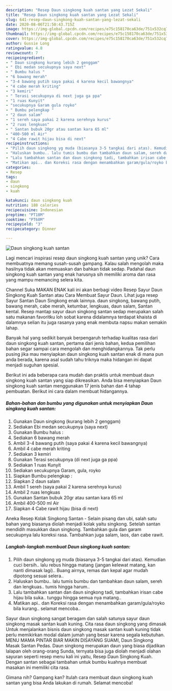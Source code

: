 ```yaml
---
description: "Resep Daun singkong kuah santan yang Lezat Sekali"
title: "Resep Daun singkong kuah santan yang Lezat Sekali"
slug: 641-resep-daun-singkong-kuah-santan-yang-lezat-sekali
date: 2020-08-06T21:50:43.715Z
image: https://img-global.cpcdn.com/recipes/e75c158170ca63de/751x532cq70/daun-singkong-kuah-santan-foto-resep-utama.jpg
thumbnail: https://img-global.cpcdn.com/recipes/e75c158170ca63de/751x532cq70/daun-singkong-kuah-santan-foto-resep-utama.jpg
cover: https://img-global.cpcdn.com/recipes/e75c158170ca63de/751x532cq70/daun-singkong-kuah-santan-foto-resep-utama.jpg
author: Gussie Long
ratingvalue: 4.8
reviewcount: 7
recipeingredient:
- " Daun singkong kurang lebih 2 genggam"
- " Ebi medan secukupnya saya next"
- " Bumbu halus "
- "6 bawang merah"
- "3-4 bawang putih saya pakai 4 karena kecil bawangnya"
- "4 cabe merah kriting"
- "3 kemiri"
- " Terasi secukupnya di next juga ga ppa"
- "1 ruas Kunyit"
- "secukupnya Garam gula royko"
- " Bumbu pelengkap "
- "2 daun salam"
- "1 sereh saya pakai 2 karena serehnya kurus"
- "2 ruas lengkuas"
- " Santan bubuk 20gr atau santan kara 65 ml"
- "400-500 ml Air"
- "4 Cabe rawit hijau bisa di next"
recipeinstructions:
- "Pilih daun singkong yg muda (biasanya 3-5 tangkai dari atas). Kemudian cuci bersih.. lalu rebus hingga matang (jangan kelewat matang, kan nanti dimasak lagi).. Buang airnya, remas dan kepal agar mudah dipotong sesuai selera.."
- "Haluskan bumbu.. lalu tumis bumbu dan tambahkan daun salam, sereh dan lengkuas.. tumis hingga harum.."
- "Lalu tambahkan santan dan daun singkong tadi, tambahkan irisan cabe hijau bila suka.. tunggu hingga semua nya matang.."
- "Matikan api.. dan Koreksi rasa dengan menambahkan garam/gula/royko bila kurang.. selamat mencoba.."
categories:
- Resep
tags:
- daun
- singkong
- kuah

katakunci: daun singkong kuah 
nutrition: 188 calories
recipecuisine: Indonesian
preptime: "PT18M"
cooktime: "PT60M"
recipeyield: "3"
recipecategory: Dinner

---
```



![Daun singkong kuah santan](https://img-global.cpcdn.com/recipes/e75c158170ca63de/751x532cq70/daun-singkong-kuah-santan-foto-resep-utama.jpg)

Lagi mencari inspirasi resep daun singkong kuah santan yang unik? Cara membuatnya memang susah-susah gampang. Kalau salah mengolah maka hasilnya tidak akan memuaskan dan bahkan tidak sedap. Padahal daun singkong kuah santan yang enak harusnya sih memiliki aroma dan rasa yang mampu memancing selera kita.

Channel Suka MAKAN ENAK kali ini akan berbagi video Resep Sayur Daun Singkong Kuah Santan atau Cara Membuat Sayur Daun. Lihat juga resep Sayur Santan Daun Singkong enak lainnya. daun singkong, bawang putih, bawang merah, cabe merah, ketumbar, lengkuas, daun salam, Santan kental. Resep mantap sayur daun singkong santan sedap merupakan salah satu makanan favoritku loh sobat karena didalamnya terdapat khaista di dalamnya selian itu juga rasanya yang enak membuta napsu makan semakin lahap.

Banyak hal yang sedikit banyak berpengaruh terhadap kualitas rasa dari daun singkong kuah santan, pertama dari jenis bahan, kedua pemilihan bahan segar sampai cara mengolah dan menghidangkannya. Tak perlu pusing jika mau menyiapkan daun singkong kuah santan enak di mana pun anda berada, karena asal sudah tahu triknya maka hidangan ini dapat menjadi suguhan spesial.


Berikut ini ada beberapa cara mudah dan praktis untuk membuat daun singkong kuah santan yang siap dikreasikan. Anda bisa menyiapkan Daun singkong kuah santan menggunakan 17 jenis bahan dan 4 tahap pembuatan. Berikut ini cara dalam membuat hidangannya.

<!--inarticleads1-->

##### Bahan-bahan dan bumbu yang digunakan untuk menyiapkan Daun singkong kuah santan:

1. Gunakan  Daun singkong (kurang lebih 2 genggam)
1. Sediakan  Ebi medan secukupnya (saya next)
1. Gunakan  Bumbu halus :
1. Sediakan 6 bawang merah
1. Ambil 3-4 bawang putih (saya pakai 4 karena kecil bawangnya)
1. Ambil 4 cabe merah kriting
1. Sediakan 3 kemiri
1. Gunakan  Terasi secukupnya (di next juga ga ppa)
1. Sediakan 1 ruas Kunyit
1. Sediakan secukupnya Garam, gula, royko
1. Siapkan  Bumbu pelengkap :
1. Siapkan 2 daun salam
1. Ambil 1 sereh (saya pakai 2 karena serehnya kurus)
1. Ambil 2 ruas lengkuas
1. Gunakan  Santan bubuk 20gr atau santan kara 65 ml
1. Ambil 400-500 ml Air
1. Siapkan 4 Cabe rawit hijau (bisa di next)


Aneka Resep Kolak Singkong Santan - Selain pisang dan ubi, salah satu bahan yang biasanya diolah menjadi kolak yaitu singkong. Setelah santan mendidih masukkan daun singkong. Tambahkan gula dan garam secukupnya lalu koreksi rasa. Tambahkan juga salam, laos, dan cabe rawit. 

<!--inarticleads2-->

##### Langkah-langkah membuat Daun singkong kuah santan:

1. Pilih daun singkong yg muda (biasanya 3-5 tangkai dari atas). Kemudian cuci bersih.. lalu rebus hingga matang (jangan kelewat matang, kan nanti dimasak lagi).. Buang airnya, remas dan kepal agar mudah dipotong sesuai selera..
1. Haluskan bumbu.. lalu tumis bumbu dan tambahkan daun salam, sereh dan lengkuas.. tumis hingga harum..
1. Lalu tambahkan santan dan daun singkong tadi, tambahkan irisan cabe hijau bila suka.. tunggu hingga semua nya matang..
1. Matikan api.. dan Koreksi rasa dengan menambahkan garam/gula/royko bila kurang.. selamat mencoba..


Sayur daun singkong sangat beragam dan salah satunya sayur daun singkong masak santan kuah kuning. Cita rasa daun singkong yang dimasak Untuk menjalankan bisnis daun singkong masak santan kuah kuning tidak perlu memikirkan modal dalam jumah yang besar karena segala kebutuhan. MENU MAMA PINTAR BIAR MAKIN DISAYANG SUAMI, Daun Singkong Masak Santan Pedas. Daun singkong merupakan daun yang biasa dijadikan lalapan oleh orang-orang Sunda, ternyata bisa juga diolah menjadi olahan sayuran seperti resep menu kali ini yaitu, Resep Daun Singkong Kuah. Dengan santan sebagai tambahan untuk bumbu kuahnya membuat masakan ini memiliki cita rasa. 

Gimana nih? Gampang kan? Itulah cara membuat daun singkong kuah santan yang bisa Anda lakukan di rumah. Selamat mencoba!
